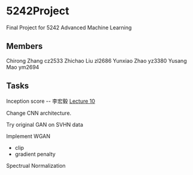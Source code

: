 # 5242Project

Final Project for 5242 Advanced Machine Learning 

## Members

Chirong Zhang cz2533
Zhichao Liu zl2686
Yunxiao Zhao yz3380
Yusang Mao ym2694

## Tasks

Inception score -- 李宏毅 [Lecture 10](https://www.youtube.com/watch?v=IB_ADssBomk&list=PLJV_el3uVTsMq6JEFPW35BCiOQTsoqwNw&index=10)

Change CNN architecture.

Try original GAN on SVHN data

Implement WGAN
- clip
- gradient penalty

Spectrual Normalization

